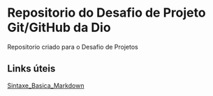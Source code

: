 # Repositorio do Desafio de Projeto Git/GitHub da Dio 
Repositorio criado para o Desafio de Projetos

## Links úteis
[Sintaxe_Basica_Markdown](https://www.markdownguide.org/basic-syntax/)
